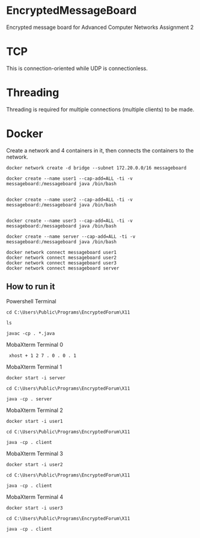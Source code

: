 # EncryptedMessageBoard
Encrypted message board for Advanced Computer Networks Assignment 2

# TCP
This is connection-oriented while UDP is connectionless. 

# Threading
Threading is required for multiple connections (multiple clients) to be made.

# Docker
Create a network and 4 containers in it, then connects the containers to the network.
```
docker network create -d bridge --subnet 172.20.0.0/16 messageboard

docker create --name user1 --cap-add=ALL -ti -v messageboard:/messageboard java /bin/bash


docker create --name user2 --cap-add=ALL -ti -v messageboard:/messageboard java /bin/bash


docker create --name user3 --cap-add=ALL -ti -v messageboard:/messageboard java /bin/bash

docker create --name server --cap-add=ALL -ti -v messageboard:/messageboard java /bin/bash

docker network connect messageboard user1
docker network connect messageboard user2
docker network connect messageboard user3
docker network connect messageboard server
```

## How to run it
Powershell Terminal
```
cd C:\Users\Public\Programs\EncryptedForum\X11

ls

javac -cp . *.java
```
MobaXterm Terminal 0 
```
 xhost + 1 2 7 . 0 . 0 . 1
 ```
MobaXterm Terminal 1
```
docker start -i server

cd C:\Users\Public\Programs\EncryptedForum\X11

java -cp . server
```

MobaXterm Terminal 2
```
docker start -i user1

cd C:\Users\Public\Programs\EncryptedForum\X11

java -cp . client
```
MobaXterm Terminal 3
```
docker start -i user2

cd C:\Users\Public\Programs\EncryptedForum\X11

java -cp . client
```
MobaXterm Terminal 4
```
docker start -i user3

cd C:\Users\Public\Programs\EncryptedForum\X11

java -cp . client
```
